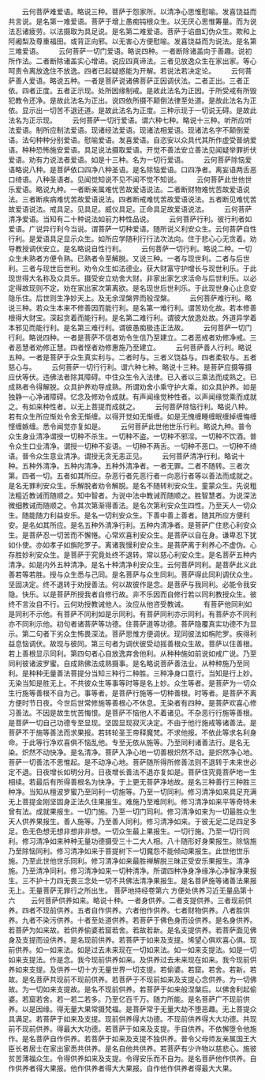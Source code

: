 <!-- { "loadSidebar": true } -->
　　云何菩萨难爱语。略说三种。菩萨于怨家所。以清净心思惟慰喻。发喜饶益而共言说。是名第一难爱语。菩萨于增上愚痴钝根众生。以无厌心思惟筹量。而为说法忍诸疲劳。以法摄取为具足说。是名第二难爱语。菩萨于谄曲幻伪众生。欺和上阿阇梨及尊重福田。或背正向邪。以无害心方便慰喻。发喜饶益而为说法。是名第三难爱语。
　　云何菩萨一切门爱语。略说四种。一者断除诸盖向于善趣。说初所作法。二者断除诸盖实心增进。说应四真谛法。三者见放逸众生在家出家。等心呵责令离放逸住不放逸。四者已起疑惑能为开解。若说法若决定论。
　　云何菩萨善人爱语。略说五种。一者是菩萨说诸佛菩萨正因调伏法。二者正出。三者正依。四者正度。五者正示现。处所因缘制戒。是故此法名为正因。于所受戒有所毁犯教令还净。是故此法名为正出。说四依所摄不颠倒法律至处道。是故此法名为正依。显示出一切苦不退还道。是故此法名为正度。三种示现于一切说无碍。是故此法名为正示现。
　　云何菩萨一切行爱语。谓六种七种。略说十三种。听所应听法爱语。制所应制法爱语。现诸经法爱语。现诸法相爱语。现诸法名字不颠倒爱语。法句种种分别爱语。慰喻爱语。发喜爱语。自恣安以众具代其所作虚受普纳爱语。种种恐怖施安爱语。具足说法摄取爱语。开觉不善法安立善法见闻疑举罪折伏爱语。劝有力说法者爱语。如是十三种。名为一切行爱语。
　　云何菩萨除恼爱语略说八种。是菩萨依口四净八种圣语。是名除恼爱语。口四净者。离妄语两舌恶口绮语。八种圣语者。见闻觉知说不见不闻不觉不知说。
　　云何菩萨此世他世乐爱语。略说九种。一者断亲属难忧苦故爱语说法。二者断财物难忧苦故爱语说法。三者断疾病难忧苦故爱语说法。四者断戒难忧苦故爱语说法。五者断见难忧苦故爱语说法。戒具足。见具足。威仪具足。正命具足故爱语说法。
　　云何菩萨清净爱语。当知有二十种说法如前力种性品说。
　　云何菩萨行利。彼行利者如爱语。广说异行利今当说。谓菩萨一切种爱语。随所说义利安众生。云何菩萨自性行利。是爱语具足显示众生。如所应学随利行行法次法向。住于悲心心无贪着。劝导教授调伏安立。是名略说自性行利。
　　云何菩萨一切行利。略说二种。一切众生未熟者方便令熟。已熟者令至解脱。又说三种。一者与现世利。二者与后世利。三者与现世后世利。劝令众生如法德业。获大财富守护增长与现世利乐。于此现世得大名称及众具乐。摄受安立劝舍大财。非家出家乞求活命与后世利乐。以必定得故现则不定。劝在家出家次第离欲。是名现世后世利乐。于此现世身心止息安隐乐住。后世则生净妙天上。及无余涅槃界而般涅槃。
　　云何菩萨难行利。略说三种。若众生本来不修善因而能行利。是名第一难行利。谓苦劝化故。若本修善根得大财宝。深起贪着而能行利。是名第二难行利。谓彼大放逸处故。外道异学着本邪见而能行利。是名第三难行利。谓彼愚痴极违正法故。
　　云何菩萨一切门行利。略说四种。一者是菩萨不信者劝令生信乃至建立。二者恶戒者劝修净戒。三者恶慧者劝修正慧。四者悭者劝修惠施乃至建立。
　　云何菩萨善人行利。略说五种。一者是菩萨于众生真实利与。二者时与。三者义饶益与。四者柔软与。五者慈心与。
　　云何菩萨一切行行利。谓六种七种。略说十三种。是菩萨应摄等摄应伏等伏。违佛法者除其障碍。中住众生令入法律。已入者以三乘法而成熟之。已成熟者令得解脱。众具护养劝导成熟。所谓劝舍小乘守护大乘。如众具护养。如是独静一心净诸障碍。忆念及修劝令成就。有声闻缘觉种性者。以声闻缘觉乘而成就之。有如来种性者。以无上菩提而成就之。
　　云何菩萨除恼行利。略说八种。若有众生所应惭处令舍无惭缠。以得开觉如无惭缠。如是无愧缠睡缠眠缠掉缠悔缠悭缠嫉缠。悉令闻觉亦复如是。
　　云何菩萨此世他世乐行利。略说九种。普令众生身业清净谓授一切种不杀生。一切种不盗。一切种不邪淫。一切种不饮酒。普令众生口业清净。谓授一切种不妄语。一切种不两舌。一切种不恶口。一切种不绮语。普令众生意业清净。谓授无贪无恚正见。
　　云何菩萨清净行利。略说十种。五种外清净。五种内清净。五种外清净者。一者无罪。二者不随转。三者次第。四者一切。五者如其所应。杂恶行者先恶行者一向恶行者等以善法而成就之。是名无罪利安众生。乐解脱者劝令解脱。是名不随转利安众生。童蒙众生。先说粗法粗近教诫而随顺之。知中智者。为说中法中教诫而随顺之。胜智慧者。为说深法微细教诫而随顺之。令其次第渐得善法。是名次第利安众生四性。乃至天人一切众生。随能随力利益安乐。是名一切利安众生。下善中善上善者。随其所应方便利安。是名如其所应。是名五种外清净行利。五种内清净者。是菩萨广住悲心利安众生。是菩萨忍一切苦而不懈惓。心常欢喜利安众生。是菩萨以自在身。谦卑忍下犹如仆使。亦如孝子如旃陀罗子。离诸我慢利安众生。是菩萨离于利养心不虚伪。心存胜妙利安众生。是菩萨于究竟处终不退转。常以慈心利安众生。是名菩萨五种内清净。如是内外五种清净。是名十种清净利安众生。云何菩萨同利。是菩萨此义此善若等若胜。授与众生悉与己同。是名菩萨与众生同利。菩萨得此同利调伏众生。坚固决定。终不退转于劝授善法。何以故彼作是念。是菩萨与我同利。必能令我安隐。快乐。以是菩萨所授我者自修行故。非不乐因而自修行若以同利教授众生。彼终不言汝自不行。云何劝授教诫他人。汝应从他咨受教诫。
　　有菩萨他同利如是同利不示他。有菩萨不同利如是示同利。有菩萨同利亦示同利。有菩萨亦不同利亦不同利示他。初句者诸菩萨等功德。住菩萨道等功德。菩萨隐覆真实功德不为显示。第二句者下劣众生怖畏深法。菩萨思惟方便调伏。现同彼法如栴陀罗。疾得利益息恼调伏。故现与彼同。第三句者为调伏彼受动摇善根众生故。菩萨以住善根。若上善根显示同利。第四句者心自放逸弃舍他利。从种种施如前说如戒广说。乃至同利彼诸波罗蜜。自成熟佛法成熟摄事。是名略说菩萨善法业。从种种施乃至同利。是种种无量善法菩提分当知三种行二种胜。三种净身口意行。当知是行上妙。无染当知是胜无上。不共彼众生等事等时等是名上妙。众生等者。是菩萨为一切众生行施等善根不自为己。事等者。是菩萨行施等一切种善根。时等者。是菩萨不离方便时节日夜。今世后世常修施等善根心不休息。无染者有四种。是菩萨欢喜心修习善法。不因是故生忧苦悔恨。是菩萨不恼他人不着诸见。不杂恶行行施等善根。是菩萨一切自己功德专至显现。坚固显现寂灭决定。不由于他行施戒等诸善法。是菩萨不于施等善法而求果报。若转轮圣王帝释魔梵。不求他报。不依此等求名利身命。于此等行净欢喜俱不恼乱他。专至无依从施等。乃至同利诸善法行。是名无染。炽然不动快净。是名清净。菩萨入净心地一切善根炽然不动。是炽然净心地。菩萨一切善法不思惟起。是不动净心地。菩萨随所得所修善法则不退转于未来世必定不退。日夜增长如明分月。日夜增长善法不退亦复如是。菩萨住究竟菩萨地一生相续。若最后有所得善根名为快净。于上更无菩萨净地故。是名三种善行三种胜三种净。当知从檀波罗蜜乃至同利一切施等。乃至一切同利。修习清净如来具足充满无上菩提金刚坚固身正法久住果报生。难施乃至难同利。修习清净如来平等奇特未曾有法。成就果报生。一切门施。乃至一切门同利。修习清净如来为一切最胜众生天人供养果报生。善人施等。乃至善人同利。修习清净如来。于彼无足二足四足多足。色无色想无想非想非非想。一切众生最上果报生。一切行施。乃至一切行同利。修习清净如来种种无量功德摄受三十二大人相。八十随形好身果报生。除恼施乃至除恼同利。修习清净如来于菩提树下一切魔怨不能倾动果报生。此世他世乐施。乃至此世他世乐同利。修习清净如来最胜禅解脱三昧正受安乐果报生。清净施。乃至清净同利。修习清净如来一切种清净。所谓四种净身净缘净心净智净果报生。三不护十力四无畏三念处一切不共佛法清净果报生。是名菩萨施等诸善法果报无上。无量菩萨无罪行之所出生。
菩萨地持经卷第六
方便处供养习近无量品第十六
　　云何菩萨供养如来。略说十种。一者身供养。二者支提供养。三者现前供养。四者不现前供养。五者自作供养。六者他作供养。七者财物供养。八者胜供养。九者不染污供养。十者至处道供养。若菩萨于佛色身而设供养。是名身供养。若菩萨为如来故。若供养偷婆若窟若舍。若故若新。是名支提供养。若菩萨面见佛身及支提而设供养。是名现前供养。若菩萨于如来及支提。悕望心俱欢喜心俱。现前供养。如一如来法。如是过去未来现在一切如来法。如一如来支提法。如是一切如来支提法。作是念。我今现前供养如来。及供养过去未来现在如来。我今现前供养如来支提。及供养一切十方无量世界一切支提。若偷婆。若窟。若舍。若新。若故。是名菩萨共现前不现前供养。若菩萨于不现前如来及支提心念供养。为一切佛故。为一切如来支提故。是名不现前供养。若菩萨于如来般涅槃后。以佛舍利起偷婆。若窟若舍。若一若二若多。乃至亿百千万。随力所能。是名菩萨广不现前供养。以是因缘。得无量大果常摄梵福。是菩萨常于无量大劫不堕恶趣。无上菩提众具满足。若菩萨于如来及支提。现前供养得大功德。不现前供养得大大功德。共现前不现前供养。得最大大功德。若菩萨于如来及支提。手自供养。不依懈堕令他施作。是名菩萨自作供养。若菩萨于如来及支提不独供养。普令父母师友亲属国王大臣长者居士在家出家悉共供养。是名自他共供养。若菩萨有少许物以慈悲心。施彼贫苦薄福众生。令得供养如来及支提。令得安乐而不自为。是名菩萨他作供养。自作供养者得大果报。他作供养者得大大果报。自作他作供养者得最大大果。

